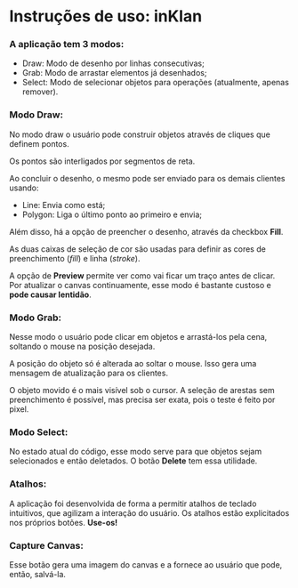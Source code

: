# Instruções de uso: inKlan

### A aplicação tem 3 modos:

- Draw: Modo de desenho por linhas consecutivas;
- Grab: Modo de arrastar elementos já desenhados;
- Select: Modo de selecionar objetos para operações (atualmente, apenas remover).

### Modo Draw:

No modo draw o usuário pode construir objetos através de cliques que definem pontos.

Os pontos são interligados por segmentos de reta.

Ao concluir o desenho, o mesmo pode ser enviado para os demais clientes usando:
- Line: Envia como está;
- Polygon: Liga o último ponto ao primeiro e envia;

Além disso, há a opção de preencher o desenho, através da checkbox **Fill**.


As duas caixas de seleção de cor são usadas para definir as cores de
preenchimento (*fill*) e linha (*stroke*).

A opção de **Preview** permite ver como vai ficar um traço antes de clicar. Por
atualizar o canvas continuamente, esse modo é bastante custoso e **pode causar
lentidão**.

### Modo Grab:

Nesse modo o usuário pode clicar em objetos e arrastá-los pela cena, soltando o
 mouse na posição desejada.

A posição do objeto só é alterada ao soltar o mouse. Isso gera uma mensagem de
atualização para os clientes.

O objeto movido é o mais visível sob o cursor. A seleção de arestas sem
preenchimento é possível, mas precisa ser exata, pois o teste é feito por pixel.

### Modo Select:

No estado atual do código, esse modo serve para que objetos sejam selecionados e
 então deletados. O botão **Delete** tem essa utilidade.

### Atalhos:

A aplicação foi desenvolvida de forma a permitir atalhos de teclado intuitivos,
que agilizam a interação do usuário. Os atalhos estão explicitados nos próprios
 botões. **Use-os!**

### Capture Canvas:

Esse botão gera uma imagem do canvas e a fornece ao usuário que pode, então,
salvá-la.
